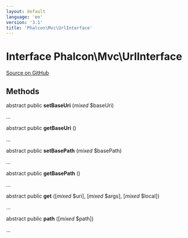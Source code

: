 ```yaml
---
layout: default
language: 'en'
version: '3.1'
title: 'Phalcon\Mvc\UrlInterface'
---
```

# Interface **Phalcon\Mvc\UrlInterface**

<a href="https://github.com/phalcon/cphalcon/tree/v3.1.0/phalcon/mvc/urlinterface.zep" class="btn btn-default btn-sm">Source on GitHub</a>

## Methods
abstract public  **setBaseUri** (*mixed* $baseUri)

...


abstract public  **getBaseUri** ()

...


abstract public  **setBasePath** (*mixed* $basePath)

...


abstract public  **getBasePath** ()

...


abstract public  **get** ([*mixed* $uri], [*mixed* $args], [*mixed* $local])

...


abstract public  **path** ([*mixed* $path])

...


